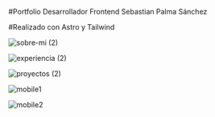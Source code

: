 #Portfolio Desarrollador Frontend Sebastian Palma Sánchez

#Realizado con Astro y Tailwind

![sobre-mi (2)](https://github.com/SebasPalmaSan/portfolio.dev.astro/assets/93328462/53d0af81-3bd1-46e0-9de9-bb4ea4a1fb1a)

![experiencia (2)](https://github.com/SebasPalmaSan/portfolio.dev.astro/assets/93328462/e6601eb3-74d0-4bb5-91b9-f720d579fbef)

![proyectos (2)](https://github.com/SebasPalmaSan/portfolio.dev.astro/assets/93328462/9d7758dd-74f6-4fae-9d8f-aa4b06ca85ba)

![mobile1](https://github.com/SebasPalmaSan/portfolio.dev.astro/assets/93328462/72fd0d54-fbac-4c00-bf61-b99df9e2b3d5)

![mobile2](https://github.com/SebasPalmaSan/portfolio.dev.astro/assets/93328462/d52809bb-818f-4194-be7e-20683338bb7e)
